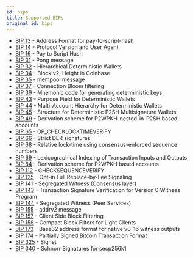 ```yaml
---
id: bips
title: Supported BIPs
original_id: bips
---
```


- [BIP 13](https://github.com/bitcoin/bips/blob/master/bip-0013.mediawiki) - Address Format for pay-to-script-hash
- [BIP 14](https://github.com/bitcoin/bips/blob/master/bip-0014.mediawiki) - Protocol Version and User Agent
- [BIP 16](https://github.com/bitcoin/bips/blob/master/bip-0016.mediawiki) -  Pay to Script Hash
- [BIP 31](https://github.com/bitcoin/bips/blob/master/bip-0031.mediawiki) -  Pong message
- [BIP 32](https://github.com/bitcoin/bips/blob/master/bip-0032.mediawiki) -  Hierarchical Deterministic Wallets
- [BIP 34](https://github.com/bitcoin/bips/blob/master/bip-0034.mediawiki) -  Block v2, Height in Coinbase
- [BIP 35](https://github.com/bitcoin/bips/blob/master/bip-0035.mediawiki) -  mempool message
- [BIP 37](https://github.com/bitcoin/bips/blob/master/bip-0037.mediawiki) -  Connection Bloom filtering
- [BIP 39](https://github.com/bitcoin/bips/blob/master/bip-0039.mediawiki) -  Mnemonic code for generating deterministic keys
- [BIP 43](https://github.com/bitcoin/bips/blob/master/bip-0043.mediawiki) -  Purpose Field for Deterministic Wallets
- [BIP 44](https://github.com/bitcoin/bips/blob/master/bip-0044.mediawiki) -  Multi-Account Hierarchy for Deterministic Wallets
- [BIP 45](https://github.com/bitcoin/bips/blob/master/bip-0045.mediawiki) -  Structure for Deterministic P2SH Multisignature Wallets
- [BIP 49](https://github.com/bitcoin/bips/blob/master/bip-0049.mediawiki) -  Derivation scheme for P2WPKH-nested-in-P2SH based accounts
- [BIP 65](https://github.com/bitcoin/bips/blob/master/bip-0065.mediawiki) - OP_CHECKLOCKTIMEVERIFY
- [BIP 66](https://github.com/bitcoin/bips/blob/master/bip-0066.mediawiki) -  Strict DER signatures
- [BIP 68](https://github.com/bitcoin/bips/blob/master/bip-0068.mediawiki) -  Relative lock-time using consensus-enforced sequence numbers
- [BIP 69](https://github.com/bitcoin/bips/blob/master/bip-0069.mediawiki) -  Lexicographical Indexing of Transaction Inputs and Outputs
- [BIP 84](https://github.com/bitcoin/bips/blob/master/bip-0084.mediawiki) -  Derivation scheme for P2WPKH based accounts
- [BIP 112](https://github.com/bitcoin/bips/blob/master/bip-0112.mediawiki) - CHECKSEQUENCEVERIFY
- [BIP 125](https://github.com/bitcoin/bips/blob/master/bip-0125.mediawiki) -  Opt-in Full Replace-by-Fee Signaling
- [BIP 141](https://github.com/bitcoin/bips/blob/master/bip-0141.mediawiki) -  Segregated Witness (Consensus layer)
- [BIP 143](https://github.com/bitcoin/bips/blob/master/bip-0143.mediawiki) -  Transaction Signature Verification for Version 0 Witness Program
- [BIP 144](https://github.com/bitcoin/bips/blob/master/bip-0144.mediawiki) -  Segregated Witness (Peer Services)
- [BIP 155](https://github.com/bitcoin/bips/blob/master/bip-0155.mediawiki) -  addrv2 message
- [BIP 157](https://github.com/bitcoin/bips/blob/master/bip-0157.mediawiki) -  Client Side Block Filtering
- [BIP 158](https://github.com/bitcoin/bips/blob/master/bip-0158.mediawiki) -  Compact Block Filters for Light Clients
- [BIP 173](https://github.com/bitcoin/bips/blob/master/bip-0173.mediawiki) -  Base32 address format for native v0-16 witness outputs
- [BIP 174](https://github.com/bitcoin/bips/blob/master/bip-0174.mediawiki) -  Partially Signed Bitcoin Transaction Format
- [BIP 325](https://github.com/bitcoin/bips/blob/master/bip-0325.mediawiki) - Signet
- [BIP 340](https://github.com/bitcoin/bips/blob/master/bip-0340.mediawiki) -  Schnorr Signatures for secp256k1 
